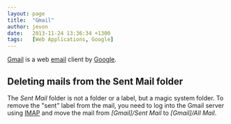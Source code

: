 ```yaml
---
layout: page
title:  "Gmail"
author: jevon
date:   2013-11-24 13:36:34 +1300
tags:   [Web Applications, Google]
---
```


[Gmail](gmail.md) is a web [email](email.md) client by [Google](google.md).

## Deleting mails from the Sent Mail folder

The _Sent Mail_ folder is not a folder or a label, but a magic system folder. To remove the "sent" label from the mail, you need to log into the Gmail server using [IMAP](imap.md) and move the mail from _[Gmail]/Sent Mail_ to _[Gmail]/All Mail_.
